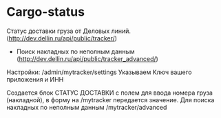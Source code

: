 # Cargo-status
Статус доставки груза от Деловых линий. (http://dev.dellin.ru/api/public/tracker/) 
+ Поиск накладных по неполным данным (http://dev.dellin.ru/api/public/tracker_advanced/)

Настройки: /admin/mytracker/settings
Указываем Ключ вашего приложения и ИНН

Создается блок СТАТУС ДОСТАВКИ с полем для ввода номера груза (накладной), в форму на /mytracker передается значение.
Для поиска накладных по неполным данным /mytracker/advanced

